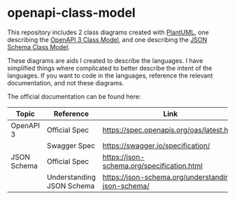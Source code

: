 # openapi-class-model

This repository includes 2 class diagrams created with [PlantUML](https://plantuml.com/), one describing the [OpenAPI 3 Class Model](./jsonSchemaClassModel.png), and one describing the [JSON Schema Class Model](./openapiClassModel.png).

These diagrams are aids I created to describe the languages. I have simplified things where complicated to better describe the intent of the languages. If you want to code in the languages, reference the relevant documentation, and not these diagrams.

The official documentation can be found here:

| Topic | Reference | Link |
|-----|-----|-----|
| OpenAPI 3 | Official Spec | https://spec.openapis.org/oas/latest.html |
| | Swagger Spec | https://swagger.io/specification/ |
| JSON Schema | Official Spec | https://json-schema.org/specification.html |
| | Understanding JSON Schema | https://json-schema.org/understanding-json-schema/ |
